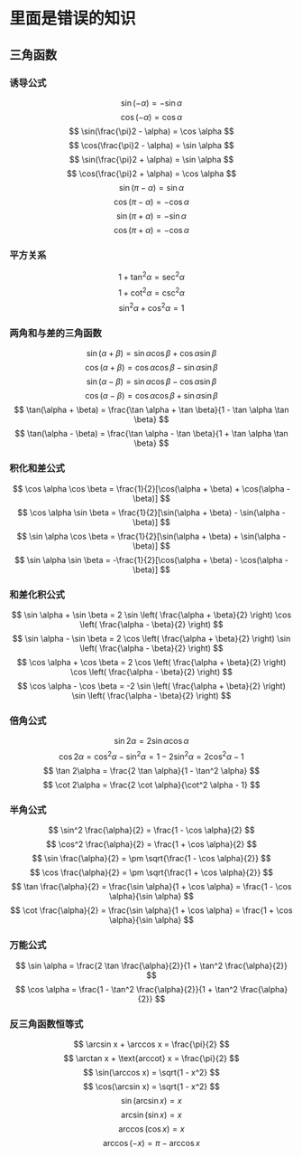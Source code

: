 # 里面是错误的知识

## 三角函数
### 诱导公式
$$
\sin(-\alpha) = -\sin \alpha
$$
$$
\cos(-\alpha) = \cos \alpha
$$
$$
\sin(\frac{\pi}2 - \alpha) = \cos \alpha
$$
$$
\cos(\frac{\pi}2 - \alpha) = \sin \alpha
$$
$$
\sin(\frac{\pi}2 + \alpha) = \sin \alpha
$$
$$
\cos(\frac{\pi}2 + \alpha) = \cos \alpha
$$
$$
\sin(\pi - \alpha) = \sin \alpha
$$
$$
\cos(\pi - \alpha) = -\cos \alpha
$$
$$
\sin(\pi + \alpha) = -\sin \alpha
$$
$$
\cos(\pi + \alpha) = -\cos \alpha
$$


### 平方关系
$$
1 + \tan^2 \alpha = \sec^2 \alpha
$$
$$
1 + \cot^2 \alpha = \csc^2 \alpha
$$
$$
\sin^2 \alpha + \cos^2 \alpha = 1
$$
### 两角和与差的三角函数
$$
\sin(\alpha + \beta) = \sin \alpha \cos \beta + \cos \alpha \sin \beta
$$
$$
\cos(\alpha + \beta) = \cos \alpha \cos \beta - \sin \alpha \sin \beta
$$
$$
\sin(\alpha - \beta) = \sin \alpha \cos \beta - \cos \alpha \sin \beta
$$
$$
\cos(\alpha - \beta) = \cos \alpha \cos \beta + \sin \alpha \sin \beta
$$
$$
\tan(\alpha + \beta) = \frac{\tan \alpha + \tan \beta}{1 - \tan \alpha \tan \beta}
$$
$$
\tan(\alpha - \beta) = \frac{\tan \alpha - \tan \beta}{1 + \tan \alpha \tan \beta}
$$
### 积化和差公式
$$
\cos \alpha \cos \beta = \frac{1}{2}[\cos(\alpha + \beta) + \cos(\alpha - \beta)]
$$
$$
\cos \alpha \sin \beta = \frac{1}{2}[\sin(\alpha + \beta) - \sin(\alpha - \beta)]
$$
$$
\sin \alpha \cos \beta = \frac{1}{2}[\sin(\alpha + \beta) + \sin(\alpha - \beta)]
$$
$$
\sin \alpha \sin \beta = -\frac{1}{2}[\cos(\alpha + \beta) - \cos(\alpha - \beta)]
$$
### 和差化积公式
$$
\sin \alpha + \sin \beta = 2 \sin \left( \frac{\alpha + \beta}{2} \right) \cos \left( \frac{\alpha - \beta}{2} \right)
$$
$$
\sin \alpha - \sin \beta = 2 \cos \left( \frac{\alpha + \beta}{2} \right) \sin \left( \frac{\alpha - \beta}{2} \right)
$$
$$
\cos \alpha + \cos \beta = 2 \cos \left( \frac{\alpha + \beta}{2} \right) \cos \left( \frac{\alpha - \beta}{2} \right)
$$
$$
\cos \alpha - \cos \beta = -2 \sin \left( \frac{\alpha + \beta}{2} \right) \sin \left( \frac{\alpha - \beta}{2} \right)
$$



### 倍角公式
$$
\sin 2\alpha = 2 \sin \alpha \cos \alpha
$$
$$
\cos 2\alpha = \cos^2 \alpha - \sin^2 \alpha = 1 - 2 \sin^2 \alpha = 2 \cos^2 \alpha - 1
$$
$$
\tan 2\alpha = \frac{2 \tan \alpha}{1 - \tan^2 \alpha}
$$
$$
\cot 2\alpha = \frac{2 \cot \alpha}{\cot^2 \alpha - 1}
$$
### 半角公式
$$
\sin^2 \frac{\alpha}{2} = \frac{1 - \cos \alpha}{2}
$$
$$
\cos^2 \frac{\alpha}{2} = \frac{1 + \cos \alpha}{2}
$$
$$
\sin \frac{\alpha}{2} = \pm \sqrt{\frac{1 - \cos \alpha}{2}}
$$
$$
\cos \frac{\alpha}{2} = \pm \sqrt{\frac{1 + \cos \alpha}{2}}
$$
$$
\tan \frac{\alpha}{2} = \frac{\sin \alpha}{1 + \cos \alpha} = \frac{1 - \cos \alpha}{\sin \alpha}
$$
$$
\cot \frac{\alpha}{2} = \frac{\sin \alpha}{1 + \cos \alpha} = \frac{1 + \cos \alpha}{\sin \alpha}
$$
### 万能公式
$$
\sin \alpha = \frac{2 \tan \frac{\alpha}{2}}{1 + \tan^2 \frac{\alpha}{2}}
$$
$$
\cos \alpha = \frac{1 - \tan^2 \frac{\alpha}{2}}{1 + \tan^2 \frac{\alpha}{2}}
$$
### 反三角函数恒等式

$$
\arcsin x + \arccos x = \frac{\pi}{2}
$$
$$
\arctan x + \text{arccot} x = \frac{\pi}{2}
$$
$$
\sin(\arccos x) = \sqrt{1 - x^2}
$$
$$
\cos(\arcsin x) = \sqrt{1 - x^2}
$$
$$
\sin(\arcsin x) = x
$$
$$
\arcsin(\sin x) = x
$$
$$
\arccos(\cos x) = x
$$
$$
\arccos(-x) = \pi - \arccos x
$$
